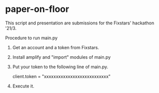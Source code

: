 # paper-on-floor

This script and presentation are submissions for the Fixstars' hackathon '21/3.

Procedure to run main.py
  1. Get an account and a token from Fixstars.
  
  2. Install amplify and "import" modules of main.py
  
  3. Put your token to the following line of main.py. 
  
     client.token = "xxxxxxxxxxxxxxxxxxxxxxxxxxx"
  
  4. Execute it.
